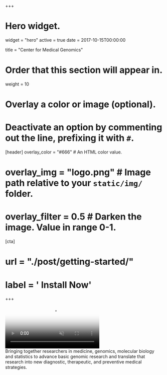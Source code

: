 +++
# Hero widget.
widget = "hero"
active = true
date = 2017-10-15T00:00:00

title = "Center for Medical Genomics"

# Order that this section will appear in.
weight = 10

# Overlay a color or image (optional).
#   Deactivate an option by commenting out the line, prefixing it with `#`.
[header]
  overlay_color = "#666"  # An HTML color value.
#  overlay_img = "logo.png"  # Image path relative to your `static/img/` folder.
#  overlay_filter = 0.5  # Darken the image. Value in range 0-1.

[cta]
#  url = "./post/getting-started/"
#  label = '<i class="fa fa-download"></i> Install Now'

+++
<br>
<video controls muted poster="/img/video.jpg">
  <source src="http://www.bx.psu.edu/ctr_med_genom/img/video.mp4" type="video/mp4">
</video>
<br>
Bringing together researchers in medicine, genomics, molecular biology and statistics to advance basic genomic research and translate that research into new diagnostic, therapeutic, and preventive medical strategies.
